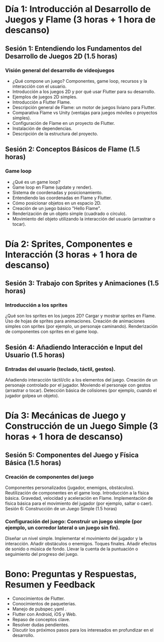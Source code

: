 # Día 1: Introducción al Desarrollo de Juegos y Flame (3 horas + 1 hora de descanso)
## Sesión 1: Entendiendo los Fundamentos del Desarrollo de Juegos 2D (1.5 horas)

### Visión general del desarrollo de videojuegos
- ¿Qué compone un juego? Componentes, game loop, recursos y la interacción con el usuario.
- Introducción a los juegos 2D y por qué usar Flutter para su desarrollo.
- Ejemplos de juegos 2D simples.
- Introducción a Flutter Flame.
- Descripción general de Flame: un motor de juegos liviano para Flutter.
- Comparativa Flame vs Unity (ventajas para juegos móviles o proyectos simples).
- Configuración de Flame en un proyecto de Flutter.
- Instalación de dependencias.
- Descripción de la estructura del proyecto.

## Sesión 2: Conceptos Básicos de Flame (1.5 horas)

### Game loop
- ¿Qué es un game loop?
- Game loop en Flame (update y render).
- Sistema de coordenadas y posicionamiento.
- Entendiendo las coordenadas en Flame y Flutter.
- Cómo posicionar objetos en un espacio 2D.
- Creación de un juego básico "Hello Flame".
- Renderización de un objeto simple (cuadrado o círculo).
- Movimiento del objeto utilizando la interacción del usuario (arrastrar o tocar).

# Día 2: Sprites, Componentes e Interacción (3 horas + 1 hora de descanso)
## Sesión 3: Trabajo con Sprites y Animaciones (1.5 horas)

### Introducción a los sprites
¿Qué son los sprites en los juegos 2D?
Cargar y mostrar sprites en Flame.
Uso de hojas de sprites para animaciones.
Creación de animaciones simples con sprites (por ejemplo, un personaje caminando).
Renderización de componentes con sprites en el game loop.

## Sesión 4: Añadiendo Interacción e Input del Usuario (1.5 horas)

### Entradas del usuario (teclado, táctil, gestos).
Añadiendo interacción táctil/clic a los elementos del juego.
Creación de un personaje controlado por el jugador.
Moviendo el personaje con gestos (arrastrar o tocar).
Detección básica de colisiones (por ejemplo, cuando el jugador golpea un objeto).

# Día 3: Mecánicas de Juego y Construcción de un Juego Simple (3 horas + 1 hora de descanso)
## Sesión 5: Componentes del Juego y Física Básica (1.5 horas)

### Creación de componentes del juego
Componentes personalizados (jugador, enemigos, obstáculos).
Reutilización de componentes en el game loop.
Introducción a la física básica.
Gravedad, velocidad y aceleración en Flame.
Implementación de física básica para el movimiento del jugador (por ejemplo, saltar o caer).
Sesión 6: Construcción de un Juego Simple (1.5 horas)

### Configuración del juego: Construir un juego simple (por ejemplo, un corredor lateral o un juego sin fin).
Diseñar un nivel simple.
Implementar el movimiento del jugador y la interacción.
Añadir obstáculos o enemigos.
Toques finales.
Añadir efectos de sonido o música de fondo.
Llevar la cuenta de la puntuación o seguimiento del progreso del juego.

# Bono: Preguntas y Respuestas, Resumen y Feedback
- Conocimientos de Flutter.
- Conocimientos de paqueterias.
- Manejo de pubspec.yaml .
- Flutter con Android, iOS y Web.
- Repaso de conceptos clave.
- Resolver dudas pendientes.
- Discutir los próximos pasos para los interesados en profundizar en el desarrollo.